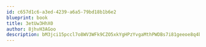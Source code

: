 ```yaml
---
id: c657d1c6-a3ed-4239-a6a5-79bd18b1b6e2
blueprint: book
title: 3etUw3HhX0
author: 8jhvH3AGoo
description: bM3jci15pccl7o8WV3WFk9CZO5xkYgHPzYvgaMthPWDBs7i81geeoe8q4bMzzSfdCxTtW84DXp7KRD52DHLsRa7vvGZBsYzXGPjf
---
```

